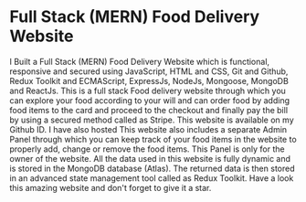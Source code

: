 # Full Stack (MERN) Food Delivery Website

I Built a Full Stack (MERN) Food Delivery Website which is functional, responsive and secured using JavaScript, HTML and CSS, Git and
Github, Redux Toolkit and ECMAScript, ExpressJs, NodeJs, Mongoose, MongoDB and ReactJs. This is a full stack Food delivery website through which you can explore your food according to your will and can order food by adding food items to the card and proceed to the checkout and finally pay the bill by using a secured method called as Stripe. This website is available on my Github ID. I have also hosted
This website also includes a separate Admin Panel through which you can keep track of your food items in the website to properly add, change or remove the food items. This Panel is only for the owner of the website. All the data used in this website is fully dynamic and is stored in the MongoDB database (Atlas). The returned data is then stored in an advanced state management tool called as Redux Toolkit. Have a look this amazing website and don't forget to give it a star.
